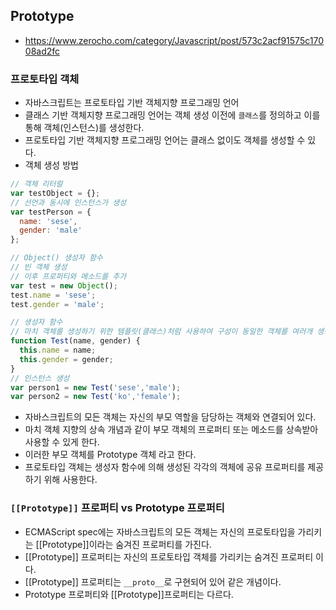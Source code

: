 ## Prototype
- https://www.zerocho.com/category/Javascript/post/573c2acf91575c17008ad2fc 

### 프로토타입 객체
- 자바스크립트는 프로토타입 기반 객체지향 프로그래밍 언어
- 클래스 기반 객체지향 프로그래밍 언어는 객체 생성 이전에 `클래스`를 정의하고 이를 통해 객체(인스턴스)를 생성한다.
- 프로토타입 기반 객체지향 프로그래밍 언어는 클래스 없이도 객체를 생성할 수 있다.
- 객체 생성 방법
```javascript
// 객체 리터럴
var testObject = {};
// 선언과 동시에 인스턴스가 생성
var testPerson = {
  name: 'sese',
  gender: 'male'
};

// Object() 생성자 함수
// 빈 객체 생성
// 이후 프로퍼티와 메소드를 추가
var test = new Object();
test.name = 'sese';
test.gender = 'male';

// 생성자 함수
// 마치 객체를 생성하기 위한 템플릿(클래스)처럼 사용하여 구성이 동일한 객체를 여러개 생성할 수 있다. 앞문자를 대문자로
function Test(name, gender) {
  this.name = name;
  this.gender = gender;
}
// 인스턴스 생성
var person1 = new Test('sese','male');
var person2 = new Test('ko','female');
```
- 자바스크립트의 모든 객체는 자신의 부모 역할을 담당하는 객체와 연결되어 있다.
- 마치 객체 지향의 상속 개념과 같이 부모 객체의 프로퍼티 또는 메소드를 상속받아 사용할 수 있게 한다.
- 이러한 부모 객체를 Prototype 객체 라고 한다.
- 프로토타입 객체는 생성자 함수에 의해 생성된 각각의 객체에 공유 프로퍼티를 제공하기 위해 사용한다.

### `[[Prototype]]` 프로퍼티 vs Prototype 프로퍼티
- ECMAScript spec에는 자바스크립트의 모든 객체는 자신의 프로토타입을 가리키는 [[Prototype]]이라는 숨겨진 프로퍼티를 가진다.
- [[Prototype]] 프로퍼티는 자신의 프로토타입 객체를 가리키는 숨겨진 프로퍼티 이다.
- [[Prototype]] 프로퍼티는 `__proto__`로 구현되어 있어 같은 개념이다.
- Prototype 프로퍼티와 [[Prototype]]프로퍼티는 다르다.


